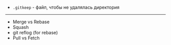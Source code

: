 - ```.gitkeep``` - файл, чтобы не удалялась директория
--------------------------------
- Merge vs Rebase
- Squash
- git reflog (for rebase)
- Pull vs Fetch
